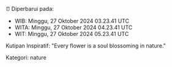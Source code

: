 ⏰ Diperbarui pada:
- WIB: Minggu, 27 Oktober 2024 03.23.41 UTC
- WITA: Minggu, 27 Oktober 2024 04.23.41 UTC
- WIT: Minggu, 27 Oktober 2024 05.23.41 UTC

Kutipan Inspiratif:
"Every flower is a soul blossoming in nature."


Kategori: nature

